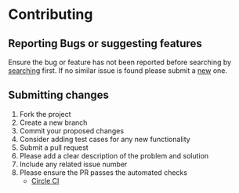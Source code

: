 # Contributing

## Reporting Bugs or suggesting features

Ensure the bug or feature has not been reported before searching by [searching](https://github.com/fernandopasik/.dotfiles/issues) first. If no similar issue is found please submit a [new](https://github.com/fernandopasik/.dotfiles/issues/new/choose) one.

## Submitting changes

1. Fork the project
2. Create a new branch
3. Commit your proposed changes
4. Consider adding test cases for any new functionality
5. Submit a pull request
6. Please add a clear description of the problem and solution
7. Include any related issue number
8. Please ensure the PR passes the automated checks
   - [Circle CI](https://circleci.com/gh/fernandopasik/.dotfiles)
